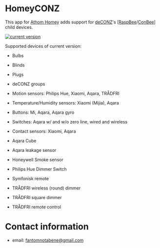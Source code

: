 # HomeyCONZ

This app for [Athom Homey](https://homey.app/en-us/) adds support for [deCONZ](https://www.dresden-elektronik.de/funk/software/deconz.html)'s [[RaspBee](https://www.phoscon.de/en/raspbee)/[ConBee](https://www.phoscon.de/en/conbee)] child devices.

[![current version](https://img.shields.io/badge/version-0.13.0-<COLOR>.svg)](https://shields.io/)

Supported devices of current version:

- Bulbs
- Blinds
- Plugs
- deCONZ groups
- Motion sensors: Philips Hue, Xiaomi, Aqara, TRÅDFRI
- Temperature/Humidity sensors: Xiaomi (Mijia), Aqara
- Buttons: Mi, Aqara, Aqara gyro
- Switches: Aqara w/ and w/o zero line, wired and wireless
- Contact sensors: Xiaomi, Aqara

- Aqara Cube
- Aqara leakage sensor
- Honeywell Smoke sensor
- Philips Hue Dimmer Switch
- Symfonisk remote 
- TRÅDFRI wireless (round) dimmer
- TRÅDFRI square dimmer
- TRÅDFRI remote control

# Contact information

- email: [fantomnotabene@gmail.com](mailto:fantomnotabene@gmail.com)

